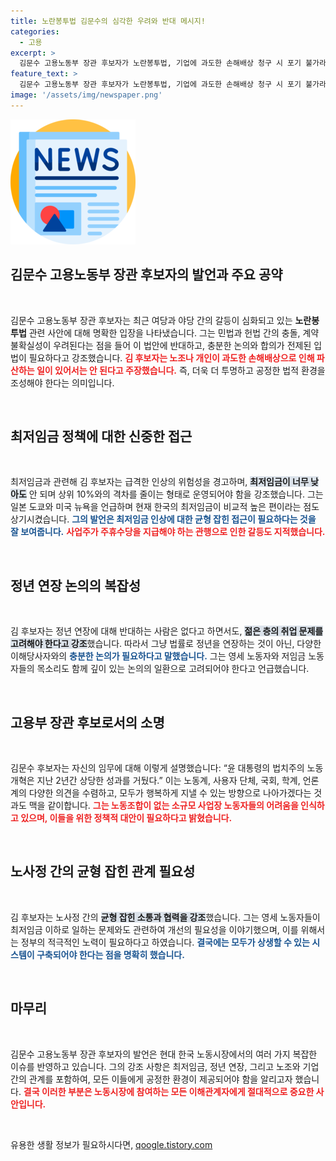 ```yaml
---
title: 노란봉투법 김문수의 심각한 우려와 반대 메시지!
categories:
  - 고용
excerpt: >
  김문수 고용노동부 장관 후보자가 노란봉투법, 기업에 과도한 손해배상 청구 시 포기 불가라며 법안 반대 의사를 밝혔다. 그는 최저임금 인상과 정년 연장 문제도 신중한 사회적 논의 필요성을 강조하며, 노사정 행복한 대한민국을 목표로 하겠다고 밝혔다.
feature_text: >
  김문수 고용노동부 장관 후보자가 노란봉투법, 기업에 과도한 손해배상 청구 시 포기 불가라며 법안 반대 의사를 밝혔다. 그는 최저임금 인상과 정년 연장 문제도 신중한 사회적 논의 필요성을 강조하며, 노사정 행복한 대한민국을 목표로 하겠다고 밝혔다.
image: '/assets/img/newspaper.png'
---
```


<p><img src="/assets/img/newspaper.png" alt="kimp 속보" /></p>

<h2 data-ke-size="size26">김문수 고용노동부 장관 후보자의 발언과 주요 공약</h2>

<p data-ke-size="size16">&nbsp;</p>

<p>김문수 고용노동부 장관 후보자는 최근 여당과 야당 간의 갈등이 심화되고 있는 <strong>노란봉투법</strong> 관련 사안에 대해 명확한 입장을 나타냈습니다. 그는 민법과 헌법 간의 충돌, 계약 불확실성이 우려된다는 점을 들어 이 법안에 반대하고, 충분한 논의와 합의가 전제된 입법이 필요하다고 강조했습니다. <b><span style="color: #ee2323;">김 후보자는 노조나 개인이 과도한 손해배상으로 인해 파산하는 일이 있어서는 안 된다고 주장했습니다.</span></b> 즉, 더욱 더 투명하고 공정한 법적 환경을 조성해야 한다는 의미입니다.</p>

<p data-ke-size="size16">&nbsp;</p>

<h2 data-ke-size="size26">최저임금 정책에 대한 신중한 접근</h2>

<p data-ke-size="size16">&nbsp;</p>

<p>최저임금과 관련해 김 후보자는 급격한 인상의 위험성을 경고하며, <b><span style="background-color: #21538527;">최저임금이 너무 낮아도</span></b> 안 되며 상위 10%와의 격차를 줄이는 형태로 운영되어야 함을 강조했습니다. 그는 일본 도쿄와 미국 뉴욕을 언급하며 현재 한국의 최저임금이 비교적 높은 편이라는 점도 상기시켰습니다. <b><span style="color: #1a5490;">그의 발언은 최저임금 인상에 대한 균형 잡힌 접근이 필요하다는 것을 잘 보여줍니다.</span></b> <b><span style="color: #ee2323;">사업주가 주휴수당을 지급해야 하는 관행으로 인한 갈등도 지적했습니다.</span></b></p>

<p data-ke-size="size16">&nbsp;</p>

<h2 data-ke-size="size26">정년 연장 논의의 복잡성</h2>

<p data-ke-size="size16">&nbsp;</p>

<p>김 후보자는 정년 연장에 대해 반대하는 사람은 없다고 하면서도, <b><span style="background-color: #21538527;">젊은 층의 취업 문제를 고려해야 한다고 강조</span></b>했습니다. 따라서 그냥 법률로 정년을 연장하는 것이 아닌, 다양한 이해당사자와의 <b><span style="color: #1a5490;">충분한 논의가 필요하다고 말했습니다.</span></b> 그는 영세 노동자와 저임금 노동자들의 목소리도 함께 깊이 있는 논의의 일환으로 고려되어야 한다고 언급했습니다.</p>

<p data-ke-size="size16">&nbsp;</p>

<h2 data-ke-size="size26">고용부 장관 후보로서의 소명</h2>

<p data-ke-size="size16">&nbsp;</p>

<p>김문수 후보자는 자신의 임무에 대해 이렇게 설명했습니다: “윤 대통령의 법치주의 노동 개혁은 지난 2년간 상당한 성과를 거뒀다.” 이는 노동계, 사용자 단체, 국회, 학계, 언론계의 다양한 의견을 수렴하고, 모두가 행복하게 지낼 수 있는 방향으로 나아가겠다는 것과도 맥을 같이합니다. <b><span style="color: #ee2323;">그는 노동조합이 없는 소규모 사업장 노동자들의 어려움을 인식하고 있으며, 이들을 위한 정책적 대안이 필요하다고 밝혔습니다.</span></b></p>

<p data-ke-size="size16">&nbsp;</p>

<h2 data-ke-size="size26">노사정 간의 균형 잡힌 관계 필요성</h2>

<p data-ke-size="size16">&nbsp;</p>

<p>김 후보자는 노사정 간의 <b><span style="background-color: #21538527;">균형 잡힌 소통과 협력을 강조</span></b>했습니다. 그는 영세 노동자들이 최저임금 이하로 일하는 문제와도 관련하여 개선의 필요성을 이야기했으며, 이를 위해서는 정부의 적극적인 노력이 필요하다고 하였습니다. <b><span style="color: #1a5490;">결국에는 모두가 상생할 수 있는 시스템이 구축되어야 한다는 점을 명확히 했습니다.</span></b></p>

<p data-ke-size="size16">&nbsp;</p>

<h2 data-ke-size="size26">마무리</h2>

<p data-ke-size="size16">&nbsp;</p>

<p>김문수 고용노동부 장관 후보자의 발언은 현대 한국 노동시장에서의 여러 가지 복잡한 이슈를 반영하고 있습니다. 그의 강조 사항은 최저임금, 정년 연장, 그리고 노조와 기업 간의 관계를 포함하여, 모든 이들에게 공정한 환경이 제공되어야 함을 알리고자 했습니다. <b><span style="color: #ee2323;">결국 이러한 부분은 노동시장에 참여하는 모든 이해관계자에게 절대적으로 중요한 사안입니다.</span></b> </p>

<p data-ke-size="size16">&nbsp;</p>
유용한 생활 정보가 필요하시다면, <a href="https://qoogle.tistory.com" rel="dofollow">qoogle.tistory.com</a>


